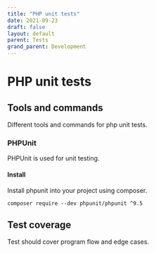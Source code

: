 ```yaml
---
title: "PHP unit tests"
date: 2021-09-23
draft: false
layout: default
parent: Tests
grand_parent: Development
---
```


# PHP unit tests

## Tools and commands
Different tools and commands for php unit tests.

### PHPUnit
PHPUnit is used for unit testing.

#### Install
Install phpunit into your project using composer.
```
composer require --dev phpunit/phpunit ^9.5
```


## Test coverage
Test should cover program flow and edge cases.

